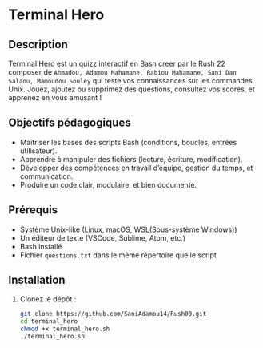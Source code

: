 # Terminal Hero

## Description

Terminal Hero est un quizz interactif en Bash creer par le Rush 22 composer de ```Ahmadou, Adamou Mahamane, Rabiou Mahamane, Sani Dan Salaou, Mamoudou Souley``` qui teste vos connaissances sur les commandes Unix. Jouez, ajoutez ou supprimez des questions, consultez vos scores, et apprenez en vous amusant !

## Objectifs pédagogiques

- Maîtriser les bases des scripts Bash (conditions, boucles, entrées utilisateur).
- Apprendre à manipuler des fichiers (lecture, écriture, modification).
- Développer des compétences en travail d’équipe, gestion du temps, et communication.
- Produire un code clair, modulaire, et bien documenté.

## Prérequis

- Système Unix-like (Linux, macOS, WSL(Sous-système Windows))
- Un éditeur de texte (VSCode, Sublime, Atom, etc.)
- Bash installé
- Fichier `questions.txt` dans le même répertoire que le script

## Installation

1. Clonez le dépôt :

   ```bash
   git clone https://github.com/SaniAdamou14/Rush00.git
   cd terminal_hero
   chmod +x terminal_hero.sh
   ./terminal_hero.sh
   ```
